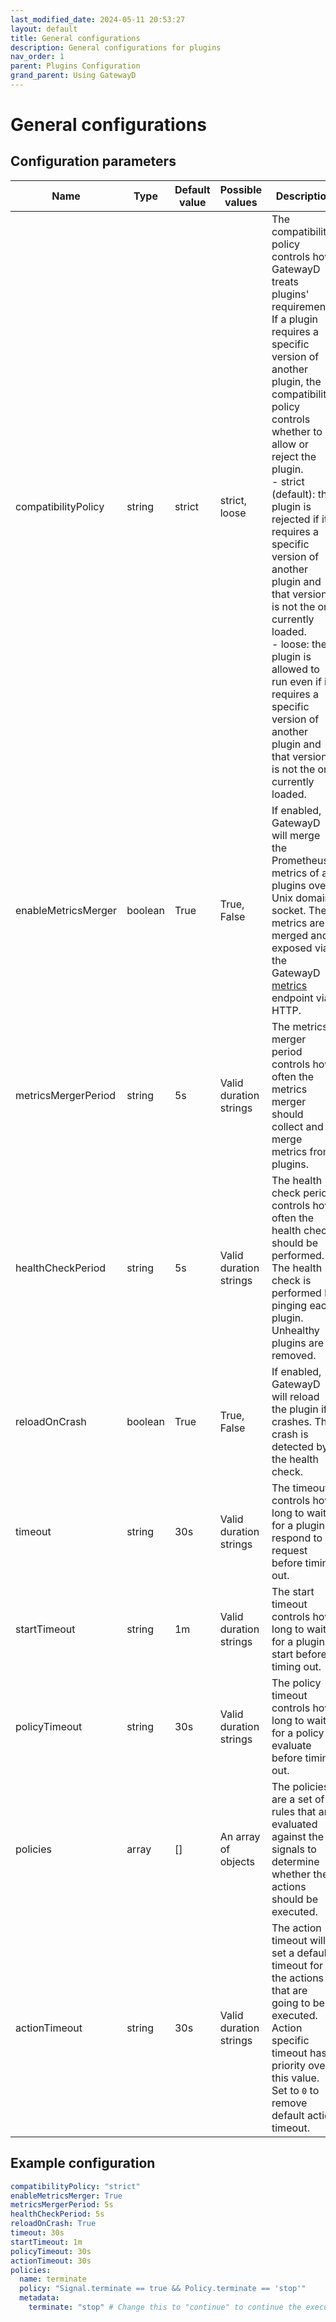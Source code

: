 ```yaml
---
last_modified_date: 2024-05-11 20:53:27
layout: default
title: General configurations
description: General configurations for plugins
nav_order: 1
parent: Plugins Configuration
grand_parent: Using GatewayD
---
```


# General configurations

## Configuration parameters

| Name                | Type    | Default value | Possible values        | Description                                                                                                                                                                                                                                                                                                                                                                                                                                                                                                                |
| ------------------- | ------- | ------------- | ---------------------- | -------------------------------------------------------------------------------------------------------------------------------------------------------------------------------------------------------------------------------------------------------------------------------------------------------------------------------------------------------------------------------------------------------------------------------------------------------------------------------------------------------------------------- |
| compatibilityPolicy | string  | strict        | strict, loose          | The compatibility policy controls how GatewayD treats plugins' requirements. If a plugin requires a specific version of another plugin, the compatibility policy controls whether to allow or reject the plugin.<br/>- strict (default): the plugin is rejected if it requires a specific version of another plugin and that version is not the one currently loaded.<br/>- loose: the plugin is allowed to run even if it requires a specific version of another plugin and that version is not the one currently loaded. |
| enableMetricsMerger | boolean | True          | True, False            | If enabled, GatewayD will merge the Prometheus metrics of all plugins over Unix domain socket. The metrics are merged and exposed via the GatewayD [metrics](/global-configuration/metrics) endpoint via HTTP.                                                                                                                                                                                                                                                                                                             |
| metricsMergerPeriod | string  | 5s            | Valid duration strings | The metrics merger period controls how often the metrics merger should collect and merge metrics from plugins.                                                                                                                                                                                                                                                                                                                                                                                                             |
| healthCheckPeriod   | string  | 5s            | Valid duration strings | The health check period controls how often the health check should be performed. The health check is performed by pinging each plugin. Unhealthy plugins are removed.                                                                                                                                                                                                                                                                                                                                                      |
| reloadOnCrash       | boolean | True          | True, False            | If enabled, GatewayD will reload the plugin if it crashes. The crash is detected by the health check.                                                                                                                                                                                                                                                                                                                                                                                                                      |
| timeout             | string  | 30s           | Valid duration strings | The timeout controls how long to wait for a plugin to respond to a request before timing out.                                                                                                                                                                                                                                                                                                                                                                                                                              |
| startTimeout        | string  | 1m            | Valid duration strings | The start timeout controls how long to wait for a plugin to start before timing out.                                                                                                                                                                                                                                                                                                                                                                                                                                       |
| policyTimeout       | string  | 30s           | Valid duration strings | The policy timeout controls how long to wait for a policy to evaluate before timing out.                                                                                                                                                                                                                                                                                                                                                                                                                                   |
| policies            | array   | []            | An array of objects    | The policies are a set of rules that are evaluated against the signals to determine whether the actions should be executed.                                                                                                                                                                                                                                                                                                                                                                                                |
| actionTimeout       | string  | 30s           | Valid duration strings | The action timeout will set a default timeout for all the actions that are going to be executed. Action specific timeout has priority over this value. Set to `0` to remove default action timeout.                                                                                                                                                                                                                                                                                                                        |

## Example configuration

```yaml
compatibilityPolicy: "strict"
enableMetricsMerger: True
metricsMergerPeriod: 5s
healthCheckPeriod: 5s
reloadOnCrash: True
timeout: 30s
startTimeout: 1m
policyTimeout: 30s
actionTimeout: 30s
policies:
  name: terminate
  policy: "Signal.terminate == true && Policy.terminate == 'stop'"
  metadata:
    terminate: "stop" # Change this to "continue" to continue the execution
```
